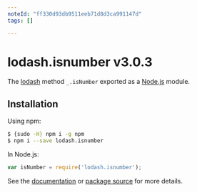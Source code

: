 ```yaml
---
noteId: "ff330d93db9511eeb71d8d3ca991147d"
tags: []

---
```


# lodash.isnumber v3.0.3

The [lodash](https://lodash.com/) method `_.isNumber` exported as a [Node.js](https://nodejs.org/) module.

## Installation

Using npm:
```bash
$ {sudo -H} npm i -g npm
$ npm i --save lodash.isnumber
```

In Node.js:
```js
var isNumber = require('lodash.isnumber');
```

See the [documentation](https://lodash.com/docs#isNumber) or [package source](https://github.com/lodash/lodash/blob/3.0.3-npm-packages/lodash.isnumber) for more details.
